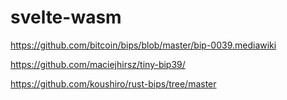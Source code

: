 # svelte-wasm

https://github.com/bitcoin/bips/blob/master/bip-0039.mediawiki

https://github.com/maciejhirsz/tiny-bip39/

https://github.com/koushiro/rust-bips/tree/master